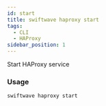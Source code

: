 ```yaml
---
id: start
title: swiftwave haproxy start
tags:
  - CLI
  - HAProxy
sidebar_position: 1
---
```


Start HAProxy service

### Usage

```
swiftwave haproxy start
```
